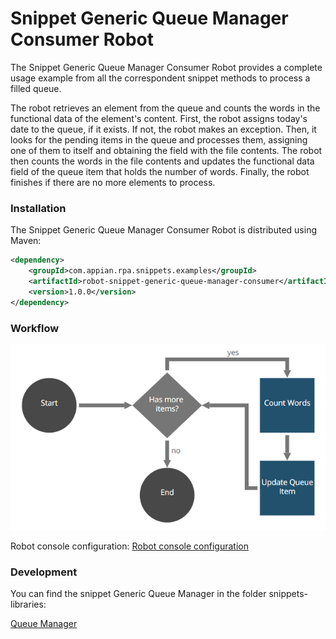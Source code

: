 # Snippet Generic Queue Manager Consumer Robot

The Snippet Generic Queue Manager Consumer Robot provides a complete usage example from all the correspondent snippet methods to process a filled queue.

The robot retrieves an element from the queue and counts the words in the functional data of the element's content. First, the robot assigns today's date to the queue, if it exists. If not, the robot makes an exception. Then, it looks for the pending items in the queue and processes them, assigning one of them to itself and obtaining the field with the file contents. The robot then counts the words in the file contents and updates the functional data field of the queue item that holds the number of words. Finally, the robot finishes if there are no more elements to process.

### Installation

The Snippet Generic Queue Manager Consumer Robot is distributed using Maven:
```xml
<dependency>
	<groupId>com.appian.rpa.snippets.examples</groupId>
	<artifactId>robot-snippet-generic-queue-manager-consumer</artifactId>
	<version>1.0.0</version>
</dependency>
```

### Workflow

![Robot workflow](./console/workflow.png)

Robot console configuration:
[Robot console configuration](./console/robot-snippet-generic-queue-manager-consumer-configuration.zip)

### Development
You can find the snippet Generic Queue Manager in the folder snippets-libraries:

[Queue Manager](https://github.com/appianps/ps-plugin-appianrpa-Snippets/tree/master/snippets-libraries/queue-manager)
